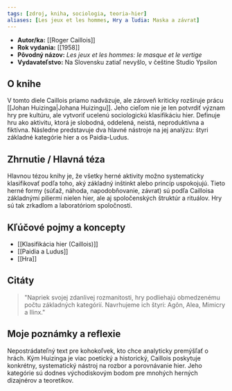 ```yaml
---
tags: [zdroj, kniha, sociologia, teoria-hier]
aliases: [Les jeux et les hommes, Hry a ľudia: Maska a závrat]
---
```

* **Autor/ka:** [[Roger Caillois]]
* **Rok vydania:** [[1958]]
* **Pôvodný názov:** *Les jeux et les hommes: le masque et le vertige*
* **Vydavateľstvo:** Na Slovensku zatiaľ nevyšlo, v češtine Studio Ypsilon

## O knihe

V tomto diele Caillois priamo nadväzuje, ale zároveň kriticky rozširuje prácu [[Johan Huizinga|Johana Huizingu]]. Jeho cieľom nie je len potvrdiť význam hry pre kultúru, ale vytvoriť ucelenú sociologickú klasifikáciu hier. Definuje hru ako aktivitu, ktorá je slobodná, oddelená, neistá, neproduktívna a fiktívna. Následne predstavuje dva hlavné nástroje na jej analýzu: štyri základné kategórie hier a os Paidia-Ludus.

## Zhrnutie / Hlavná téza

Hlavnou tézou knihy je, že všetky herné aktivity možno systematicky klasifikovať podľa toho, aký základný inštinkt alebo princíp uspokojujú. Tieto herné formy (súťaž, náhoda, napodobňovanie, závrat) sú podľa Cailloisa základnými piliermi nielen hier, ale aj spoločenských štruktúr a rituálov. Hry sú tak zrkadlom a laboratóriom spoločnosti.

## Kľúčové pojmy a koncepty

* [[Klasifikácia hier (Caillois)]]
* [[Paidia a Ludus]]
* [[Hra]]

## Citáty

> "Napriek svojej zdanlivej rozmanitosti, hry podliehajú obmedzenému počtu základných kategórií. Navrhujeme ich štyri: Agôn, Alea, Mimicry a Ilinx."

## Moje poznámky a reflexie

Nepostrádateľný text pre kohokoľvek, kto chce analyticky premýšľať o hrách. Kým Huizinga je viac poetický a historický, Caillois poskytuje konkrétny, systematický nástroj na rozbor a porovnávanie hier. Jeho kategórie sú dodnes východiskovým bodom pre mnohých herných dizajnérov a teoretikov.